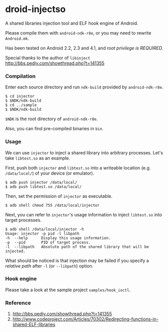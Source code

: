 # droid-injectso


A shared libraries injection tool and ELF hook engine of Android.

Please compile them with <code>android-ndk-r8e</code>, or you may need to rewrite <code>Android.mk</code>.

Has been tested on Android 2.2, 2.3 and 4.1, and *root privilege is REQUIRED.*

Special thanks to the author of <code>libinject</code> http://bbs.pediy.com/showthread.php?t=141355


### Compilation

Enter each source directory and run <code>ndk-build</code> provided by <code>android-ndk-r8e</code>.

	$ cd injector
	$ $NDK/ndk-build
	$ cd ../sample
	$ $NDK/ndk-build
	
<code>$NDK</code> is the root directory of <code>android-ndk-r8e</code>.

Also, you can find pre-compiled binaries in <code>bin</code>.

### Usage

We can use <code>injector</code> to inject a shared library into arbitrary processes. Let's take <code>libtest.so</code> as an example.

First, push both <code>injector</code> and <code>libtest.so</code> into a writeable location (e.g. <code>/data/local/</code>) of your device (or emulator).

	$ adb push injector /data/local/
	$ adb push libtest.so /data/local/
	
Then, set the permission of <code>injector</code> as executable.

	$ adb shell chmod 755 /data/local/injector
	
Next, you can refer to <code>injector</code>'s usage information to inject <code>libtest.so</code> into target processes.

	$ adb shell /data/local/injector -h
	Usage: injector -p pid -l libpath
    -h  --help      Display this usage information.
    -p  --pid       PID of target process.
    -l  --libpath   Absolute path of the shared library that will be injected.
    
What should be noticed is that injection may be failed if you specify a *relative path*  after <code>-l</code> (or <code>--libpath</code>) option.

### Hook engine
Please take a look at the sample project <code>samples/hook_ioctl</code>.

### Reference
1. http://bbs.pediy.com/showthread.php?t=141355
2. http://www.codeproject.com/Articles/70302/Redirecting-functions-in-shared-ELF-libraries
